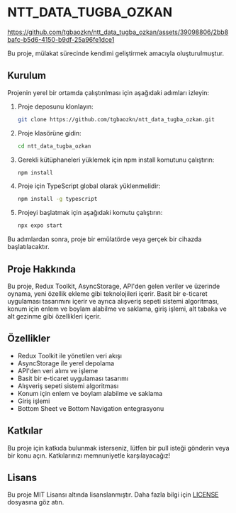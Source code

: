 # NTT_DATA_TUGBA_OZKAN


https://github.com/tgbaozkn/ntt_data_tugba_ozkan/assets/39098806/2bb8bafc-b5d6-4150-b9df-25a96fe1dce1


Bu proje, mülakat sürecinde kendimi geliştirmek amacıyla oluşturulmuştur.

## Kurulum

Projenin yerel bir ortamda çalıştırılması için aşağıdaki adımları izleyin:

1. Proje deposunu klonlayın:
   ```sh
   git clone https://github.com/tgbaozkn/ntt_data_tugba_ozkan.git
   ```

2. Proje klasörüne gidin:
   ```sh
   cd ntt_data_tugba_ozkan
   ```

3. Gerekli kütüphaneleri yüklemek için npm install komutunu çalıştırın:
   ```sh
   npm install
   ```

4. Proje için TypeScript global olarak yüklenmelidir:
   ```sh
   npm install -g typescript
   ```

5. Projeyi başlatmak için aşağıdaki komutu çalıştırın:
   ```sh
   npx expo start
   ```

Bu adımlardan sonra, proje bir emülatörde veya gerçek bir cihazda başlatılacaktır.

## Proje Hakkında

Bu proje, Redux Toolkit, AsyncStorage, API'den gelen veriler ve üzerinde oynama, yeni özellik ekleme gibi teknolojileri içerir. Basit bir e-ticaret uygulaması tasarımını içerir ve ayrıca alışveriş sepeti sistemi algoritması, konum için enlem ve boylam alabilme ve saklama, giriş işlemi, alt tabaka ve alt gezinme gibi özellikleri içerir.

## Özellikler

- Redux Toolkit ile yönetilen veri akışı
- AsyncStorage ile yerel depolama
- API'den veri alımı ve işleme
- Basit bir e-ticaret uygulaması tasarımı
- Alışveriş sepeti sistemi algoritması
- Konum için enlem ve boylam alabilme ve saklama
- Giriş işlemi
- Bottom Sheet ve Bottom Navigation entegrasyonu

## Katkılar

Bu proje için katkıda bulunmak isterseniz, lütfen bir pull isteği gönderin veya bir konu açın. Katkılarınızı memnuniyetle karşılayacağız!

## Lisans

Bu proje MIT Lisansı altında lisanslanmıştır. Daha fazla bilgi için [LICENSE](LICENSE) dosyasına göz atın.
